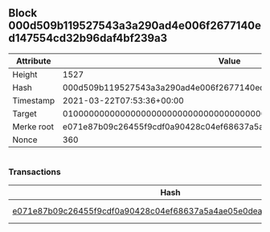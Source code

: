 ## Block 000d509b119527543a3a290ad4e006f2677140ed147554cd32b96daf4bf239a3

Attribute | Value
--- | ---
Height | 1527
Hash | 000d509b119527543a3a290ad4e006f2677140ed147554cd32b96daf4bf239a3
Timestamp | 2021-03-22T07:53:36+00:00
Target | 0100000000000000000000000000000000000000000000000000000000000000
Merke root | e071e87b09c26455f9cdf0a90428c04ef68637a5a4ae05e0dea303c4042d0a47
Nonce | 360

```

```

### Transactions

Hash | Amount
--- | ---
[e071e87b09c26455f9cdf0a90428c04ef68637a5a4ae05e0dea303c4042d0a47](e071e87b09c26455f9cdf0a90428c04ef68637a5a4ae05e0dea303c4042d0a47.md) | 10.00000000 SKEPTI 
